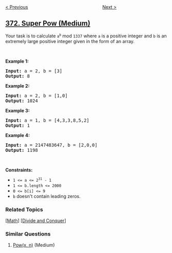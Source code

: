 <!--|This file generated by command(leetcode description); DO NOT EDIT.    |-->
<!--+----------------------------------------------------------------------+-->
<!--|@author    openset <openset.wang@gmail.com>                           |-->
<!--|@link      https://github.com/openset                                 |-->
<!--|@home      https://github.com/openset/leetcode                        |-->
<!--+----------------------------------------------------------------------+-->

[< Previous](../sum-of-two-integers "Sum of Two Integers")
　　　　　　　　　　　　　　　　
[Next >](../find-k-pairs-with-smallest-sums "Find K Pairs with Smallest Sums")

## [372. Super Pow (Medium)](https://leetcode.com/problems/super-pow "超级次方")

<p>Your task is to calculate <code>a<sup>b</sup></code> mod <code>1337</code> where <code>a</code> is a positive integer and <code>b</code> is an extremely large positive integer given in the form of an array.</p>

<p>&nbsp;</p>
<p><strong>Example 1:</strong></p>
<pre><strong>Input:</strong> a = 2, b = [3]
<strong>Output:</strong> 8
</pre><p><strong>Example 2:</strong></p>
<pre><strong>Input:</strong> a = 2, b = [1,0]
<strong>Output:</strong> 1024
</pre><p><strong>Example 3:</strong></p>
<pre><strong>Input:</strong> a = 1, b = [4,3,3,8,5,2]
<strong>Output:</strong> 1
</pre><p><strong>Example 4:</strong></p>
<pre><strong>Input:</strong> a = 2147483647, b = [2,0,0]
<strong>Output:</strong> 1198
</pre>
<p>&nbsp;</p>
<p><strong>Constraints:</strong></p>

<ul>
	<li><code>1 &lt;= a &lt;= 2<sup>31</sup> - 1</code></li>
	<li><code>1 &lt;= b.length &lt;= 2000</code></li>
	<li><code>0 &lt;= b[i] &lt;= 9</code></li>
	<li><code>b</code> doesn&#39;t contain leading zeros.</li>
</ul>

### Related Topics
  [[Math](../../tag/math/README.md)]
  [[Divide and Conquer](../../tag/divide-and-conquer/README.md)]

### Similar Questions
  1. [Pow(x, n)](../powx-n) (Medium)
